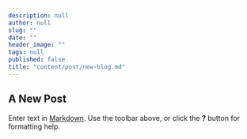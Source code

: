 ```yaml
---
description: null
author: null
slug: ""
date: ""
header_image: ""
tags: null
published: false
title: "content/post/new-blog.md"
---
```


## A New Post

Enter text in [Markdown](http://daringfireball.net/projects/markdown/). Use the toolbar above, or click the **?** button for formatting help.
